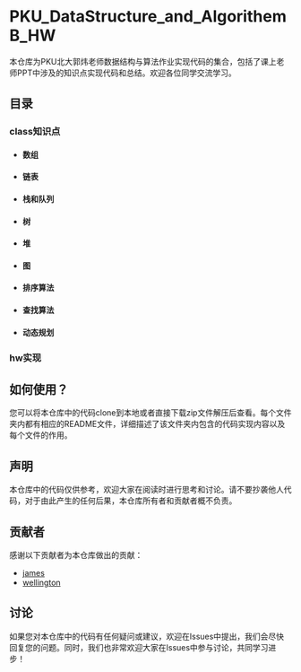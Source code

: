 # PKU_DataStructure_and_AlgorithemB_HW

本仓库为PKU北大郭炜老师数据结构与算法作业实现代码的集合，包括了课上老师PPT中涉及的知识点实现代码和总结。欢迎各位同学交流学习。

## 目录

### class知识点 
- #### 数组
- #### 链表
- #### 栈和队列
- #### 树
- #### 堆
- #### 图
- #### 排序算法
- #### 查找算法
- #### 动态规划

### hw实现

## 如何使用？

您可以将本仓库中的代码clone到本地或者直接下载zip文件解压后查看。每个文件夹内都有相应的README文件，详细描述了该文件夹内包含的代码实现内容以及每个文件的作用。

## 声明

本仓库中的代码仅供参考，欢迎大家在阅读时进行思考和讨论。请不要抄袭他人代码，对于由此产生的任何后果，本仓库所有者和贡献者概不负责。

## 贡献者

感谢以下贡献者为本仓库做出的贡献：

- [james](https://github.com/leejamesss)
- [wellington](https://github.com/acodefarmer048)


## 讨论

如果您对本仓库中的代码有任何疑问或建议，欢迎在Issues中提出，我们会尽快回复您的问题。同时，我们也非常欢迎大家在Issues中参与讨论，共同学习进步！
